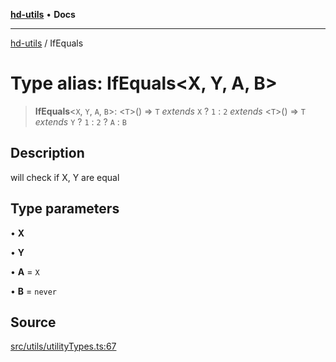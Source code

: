 [**hd-utils**](../README.md) • **Docs**

***

[hd-utils](../globals.md) / IfEquals

# Type alias: IfEquals\<X, Y, A, B\>

> **IfEquals**\<`X`, `Y`, `A`, `B`\>: \<`T`\>() => `T` *extends* `X` ? `1` : `2` *extends* \<`T`\>() => `T` *extends* `Y` ? `1` : `2` ? `A` : `B`

## Description

will check if X, Y are equal

## Type parameters

• **X**

• **Y**

• **A** = `X`

• **B** = `never`

## Source

[src/utils/utilityTypes.ts:67](https://github.com/AhmadHddad/h-utils/blob/b1dfa95e218c9605f39fc234662ef50e62fadcb8/src/utils/utilityTypes.ts#L67)
